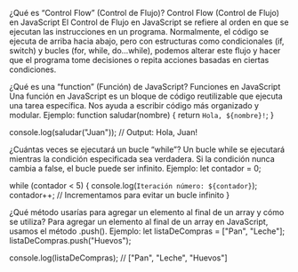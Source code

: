 
¿Qué es “Control Flow” (Control de Flujo)?
Control Flow (Control de Flujo) en JavaScript
El Control de Flujo en JavaScript se refiere al orden en que se ejecutan las instrucciones en un programa. Normalmente, el código se ejecuta de arriba hacia abajo, pero con estructuras como condicionales (if, switch) y bucles (for, while, do...while), podemos alterar este flujo y hacer que el programa tome decisiones o repita acciones basadas en ciertas condiciones.

¿Qué es una “function” (Función) de JavaScript?
Funciones en JavaScript
Una función en JavaScript es un bloque de código reutilizable que ejecuta una tarea específica. Nos ayuda a escribir código más organizado y modular.
Ejemplo:
function saludar(nombre) {
    return `Hola, ${nombre}!`;
}

console.log(saludar("Juan")); // Output: Hola, Juan!

¿Cuántas veces se ejecutará un bucle “while”?
Un bucle while se ejecutará mientras la condición especificada sea verdadera. Si la condición nunca cambia a false, el bucle puede ser infinito.
Ejemplo:
let contador = 0;

while (contador < 5) {
    console.log(`Iteración número: ${contador}`);
    contador++; // Incrementamos para evitar un bucle infinito
}


¿Qué método usarías para agregar un elemento al final de un array y cómo se utiliza?
Para agregar un elemento al final de un array en JavaScript, usamos el método .push().
Ejemplo:
let listaDeCompras = ["Pan", "Leche"];
listaDeCompras.push("Huevos");

console.log(listaDeCompras); // ["Pan", "Leche", "Huevos"]
